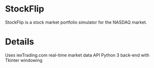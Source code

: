 # StockFlip

StockFlip is a stock market portfolio simulator for the NASDAQ market. 

# Details

Uses iexTrading.com real-time market data API
Python 3 back-end with Tkinter windowing
